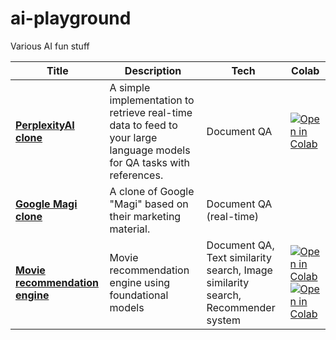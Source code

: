 # ai-playground

Various AI fun stuff

|Title |Description |Tech |Colab |
|-|-|-|-|
|<b>[PerplexityAI clone](perplexity-clone/)</b>| A simple implementation to retrieve real-time data to feed to your large language models for QA tasks with references. |Document QA| [![Open in Colab](https://colab.research.google.com/assets/colab-badge.svg)](https://colab.research.google.com/github/mklarqvist/ai-playground/blob/main/perplexity-clone/perplexity_clone.ipynb)
|<b>[Google Magi clone](google-magi-clone/)</b>| A clone of Google "Magi" based on their marketing material.|Document QA (real-time)| |
|<b>[Movie recommendation engine](movie-embeddings/)</b>| Movie recommendation engine using foundational models |Document QA, Text similarity search, Image similarity search, Recommender system| [![Open in Colab](https://colab.research.google.com/assets/colab-badge.svg)](https://colab.research.google.com/github/mklarqvist/ai-playground/blob/main/movie-embeddings/preprocessing/tmbd_id_review.ipynb) [![Open in Colab](https://colab.research.google.com/assets/colab-badge.svg)](https://colab.research.google.com/github/mklarqvist/ai-playground/blob/main/movie-embeddings/preprocessing/dino_movie_similarity_poster.ipynb)